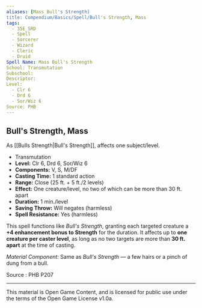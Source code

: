 ```yaml
---
aliases: [Mass Bull's Strength]
title: Compendium/Basics/Spell/Bull's Strength, Mass
tags: 
  - 35E_SRD
  - Spell
  - Sorcerer
  - Wizard
  - Cleric
  - Druid
Spell Name: Mass Bull's Strength
School: Transmutation
Subschool: 
Descriptor: 
Level:
  - Clr 6
  - Drd 6
  - Sor/Wiz 6
Source: PHB
---
```


## Bull's Strength, Mass

As [[Bulls Strength|Bull's Strength]], affects one subject/level.

*   Transmutation
*   **Level:** Clr 6, Drd 6, Sor/Wiz 6
*   **Components:** V, S, M/DF
*   **Casting Time:** 1 standard action
*   **Range:** Close (25 ft. + 5 ft./2 levels)
*   **Effect:** One creature/level, no two of which can be more than 30 ft. apart
*   **Duration:** 1 min./level
*   **Saving Throw:** Will negates (harmless)
*   **Spell Resistance:** Yes (harmless)

This spell functions like *Bull's Strength*, granting each targeted creature a **+4 enhancement bonus to Strength** for the duration. It affects up to **one creature per caster level**, as long as no two targets are more than **30 ft. apart** at the time of casting.

*Material Component:* Same as *Bull's Strength* — a few hairs or a pinch of dung from a bull.

Source : PHB P207

---

This material is Open Game Content, and is licensed for public use under  
the terms of the Open Game License v1.0a.
